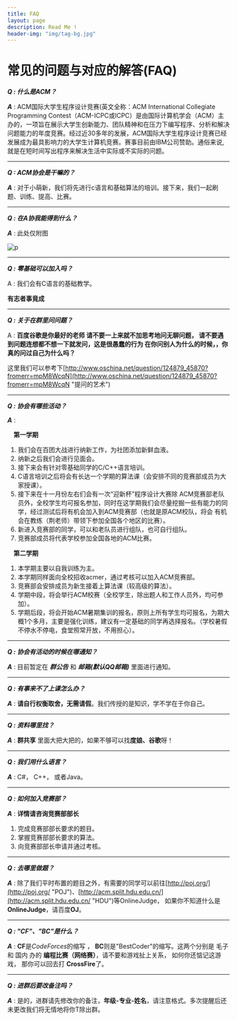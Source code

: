 ```yaml
---
title: FAQ
layout: page
description: Read Me !
header-img: "img/tag-bg.jpg"
---
```




# 常见的问题与对应的解答(FAQ) #

***Q : 什么是ACM？***

***A*** : ACM国际大学生程序设计竞赛(英文全称：ACM International Collegiate Programming Contest（ACM-ICPC或ICPC）是由国际计算机学会（ACM）主办的，一项旨在展示大学生创新能力、团队精神和在压力下编写程序、分析和解决问题能力的年度竞赛。经过近30多年的发展，ACM国际大学生程序设计竞赛已经发展成为最具影响力的大学生计算机竞赛。赛事目前由IBM公司赞助。通俗来说,就是在短时间写出程序来解决生活中实际或不实际的问题。

****

***Q : ACM协会是干嘛的？***

***A*** : 对于小萌新，我们将先进行c语言和基础算法的培训。接下来，我们一起刷题、训练、提高、比赛。

****
***Q : 在A协我能得到什么？***

***A*** : 此处仅附图

![p](http://i4.buimg.com/1949/408861bb471b70ba.jpg)

****
***Q :  零基础可以加入吗？***

A : 我们会有C语言的基础教学。

**有志者事竟成**

****
***Q : 关于在群里问问题？***

A : **百度谷歌是你最好的老师
请不要一上来就不加思考地问无聊问题， 请不要遇到问题连想都不想一下就发问，这是很愚蠢的行为
在你问别人为什么的时候，，你真的问过自己为什么吗？**

这里我们可以参考下[http://www.oschina.net/question/124879_45870?fromerr=mpM8WcqN](http://www.oschina.net/question/124879_45870?fromerr=mpM8WcqN "提问的艺术")


****
***Q :  协会有哪些活动？***

***A*** : 

　**第一学期**

1. 我们会在百团大战进行纳新工作，为社团添加新鲜血液。
2. 纳新之后我们会进行见面会。
3. 接下来会有针对零基础同学的C/C++语言培训。
4. C语言培训之后将会有长达一个学期的算法课（会安排不同的竞赛部成员为大家授课）。
5. 接下来在十一月份左右们会有一次“迎新杯”程序设计大赛除 ACM竞赛部老队员外，全校学生均可报名参加，同时在这学期我们会尽量挖掘一些有能力的同学，经过测试后将有机会加入到ACM竞赛部（也就是原ACM校队，将会
有机会在教练（荆老师）带领下参加全国各个地区的比赛）。
6. 新进入竞赛部的同学，可以和老队员进行组队，也可自行组队。
7. 竞赛部成员将代表学校参加全国各地的ACM比赛。

　**第二学期**

1. 本学期主要以自我训练为主。
2. 本学期同样面向全校招收acmer，通过考核可以加入ACM竞赛部。
3. 竞赛部会安排成员为新生接着上算法课（较高级的算法）。
4. 学期中段，将会举行ACM校赛（全校学生，除出题人和工作人员外，均可参加）。
5. 学期后段，将会开始ACM暑期集训的报名，原则上所有学生均可报名，为期大概1个多月，主要是强化训练，建议有一定基础的同学再选择报名。（学校暑假不停水不停电，食堂照常开放，不用担心）。

****
***Q :  协会有活动的时候在哪通知？***

***A*** : 目前暂定在 ***群公告*** 和 ***邮箱(默认QQ邮箱)*** 里面进行通知。

****
***Q :  有事来不了上课怎么办？***

***A*** : **请自行权衡取舍，无需请假**。我们传授的是知识，学不学在于你自己。

****
***Q :  资料哪里找？***

***A*** : **群共享** 里面大把大把的，如果不够可以找**度娘、谷歌**呀！

****
***Q : 我们用什么语言？***

***A*** : C#， C++， 或者Java。

****
***Q : 如何加入竞赛部？***

***A*** : **详情请咨询竞赛部部长**

1. 完成竞赛部部长要求的题目。
2. 掌握竞赛部部长要求的算法。
3. 向竞赛部部长申请并通过考核。

****
***Q : 去哪里做题？***

***A*** : 除了我们平时布置的题目之外，有需要的同学可以前往[http://poj.org/](http://poj.org/ "POJ")、[http://acm.split.hdu.edu.cn/](http://acm.split.hdu.edu.cn/ "HDU")等OnlineJudge， 如果你不知道什么是**OnlineJudge**，请百度**OJ**。

****
***Q : "CF"、"BC"是什么？***

***A*** : **CF**是*CodeForces*的缩写 ， **BC**则是"BestCoder"的缩写。这两个分别是 毛子 和 国内 办的
**编程比赛（网络赛）**，请不要和游戏扯上关系， 如何你还惦记这游戏， 那你可以回去打
**CrossFire**了。
 
****
***Q : 进群后要改备注吗？***

***A*** :  是的，进群请先修改你的备注，**年级-专业-姓名**，请注意格式。多次提醒后还未更改我们将无情地将你T除出群。






